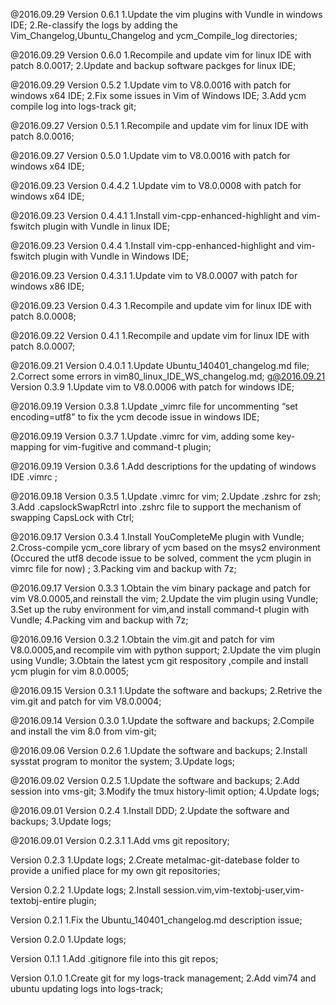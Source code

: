 
@2016.09.29
Version 0.6.1
    1.Update the vim plugins with Vundle in windows IDE;
    2.Re-classify the logs by adding the Vim_Changelog,Ubuntu_Changelog and ycm_Compile_log directories;

@2016.09.29
Version 0.6.0
    1.Recompile and update vim for linux IDE with patch 8.0.0017;
    2.Update and backup software packges for linux IDE;

@2016.09.29
Version 0.5.2
    1.Update vim to V8.0.0016 with patch for windows x64 IDE;
    2.Fix some issues in Vim of Windows IDE;
    3.Add ycm compile log into logs-track git;

@2016.09.27
Version 0.5.1
    1.Recompile and update vim for linux IDE with patch 8.0.0016;

@2016.09.27
Version 0.5.0
    1.Update vim to V8.0.0016 with patch for windows x64 IDE;

@2016.09.23
Version 0.4.4.2
    1.Update vim to V8.0.0008 with patch for windows x64 IDE;

@2016.09.23
Version 0.4.4.1
    1.Install vim-cpp-enhanced-highlight and vim-fswitch plugin with Vundle in linux IDE;

@2016.09.23
Version 0.4.4
    1.Install vim-cpp-enhanced-highlight and vim-fswitch plugin with Vundle in Windows IDE;

@2016.09.23
Version 0.4.3.1
    1.Update vim to V8.0.0007 with patch for windows x86 IDE;

@2016.09.23
Version 0.4.3
    1.Recompile and update vim for linux IDE with patch 8.0.0008;

@2016.09.22
Version 0.4.1
    1.Recompile and update vim for linux IDE with patch 8.0.0007;

@2016.09.21
Version 0.4.0.1
    1.Update Ubuntu_140401_changelog.md file;
    2.Correct some errors in vim80_linux_IDE_WS_changelog.md;
g@2016.09.21
Version 0.3.9
    1.Update vim to V8.0.0006 with patch for windows IDE;

@2016.09.19
Version 0.3.8
    1.Update _vimrc file for uncommenting “set encoding=utf8" to fix the ycm decode issue in windows IDE;

@2016.09.19
Version 0.3.7
	1.Update .vimrc for vim, adding some key-mapping for vim-fugitive and command-t plugin;

@2016.09.19
Version 0.3.6
	1.Add descriptions for the updating of windows IDE .vimrc ;

@2016.09.18
Version 0.3.5
	1.Update .vimrc for vim;
	2.Update .zshrc for zsh;
	3.Add .capslockSwapRctrl into .zshrc file to support the mechanism of swapping CapsLock with Ctrl;

@2016.09.17
Version 0.3.4
	1.Install YouCompleteMe plugin with Vundle;
	2.Cross-compile ycm_core library of ycm based on the msys2 environment
      (Occured the utf8 decode issue to be solved, comment the ycm plugin in vimrc file for now) ;
	3.Packing vim and backup with 7z;

@2016.09.17
Version 0.3.3
	1.Obtain the vim binary package and patch for vim V8.0.0005,and reinstall the vim;
	2.Update the vim plugin using Vundle;
	3.Set up the ruby environment for vim,and install command-t plugin with Vundle;
	4.Packing vim and backup with 7z;

@2016.09.16
Version 0.3.2
	1.Obtain the vim.git and patch for vim V8.0.0005,and recompile vim with python support;
	2.Update the vim plugin using Vundle;
	3.Obtain the latest ycm git respository ,compile and install ycm plugin for vim 8.0.0005;

@2016.09.15
Version 0.3.1
	1.Update the software and backups;
	2.Retrive the vim.git and patch for vim V8.0.0004;

@2016.09.14
Version 0.3.0
	1.Update the software and backups;
	2.Compile and install the vim 8.0 from vim-git;

@2016.09.06
Version 0.2.6
	1.Update the software and backups;
	2.Install sysstat program to monitor the system;
	3.Update logs;

@2016.09.02
Version 0.2.5
	1.Update the software and backups;
	2.Add session into vms-git;
	3.Modify the tmux history-limit option;
	4.Update logs;

@2016.09.01
Version 0.2.4
	1.Install DDD;
	2.Update the software and backups;
	3.Update logs;

@2016.09.01
Version 0.2.3.1
	1.Add vms git repository;

Version 0.2.3
	1.Update logs;
	2.Create metalmac-git-datebase folder to provide a unified place for my own git repositories;

Version 0.2.2
	1.Update logs;
	2.Install session.vim,vim-textobj-user,vim-textobj-entire plugin;

Version 0.2.1
	1.Fix the Ubuntu_140401_changelog.md description issue;

Version 0.2.0
	1.Update logs;

Version 0.1.1
	1.Add .gitignore file into this git repos;

Version 0.1.0
	1.Create git for my logs-track management;
	2.Add vim74 and ubuntu updating logs into logs-track;
